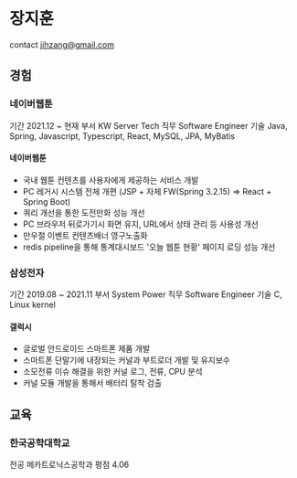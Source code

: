 # 장지훈
contact jihzang@gmail.com

## 경험
### 네이버웹툰
기간 2021.12 ~ 현재
부서 KW Server Tech
직무 Software Engineer
기술 Java, Spring, Javascript, Typescript, React, MySQL, JPA, MyBatis

#### 네이버웹툰
- 국내 웹툰 컨텐츠를 사용자에게 제공하는 서비스 개발
- PC 레거시 시스템 전체 개편 (JSP + 자체 FW(Spring 3.2.15) => React + Spring Boot)
- 쿼리 개선을 통한 도전만화 성능 개선
- PC 브라우저 뒤로가기시 화면 유지, URL에서 상태 관리 등 사용성 개선
- 만우절 이벤트 컨텐츠배너 영구노출화
- redis pipeline을 통해 통계대시보드 '오늘 웹툰 현황' 페이지 로딩 성능 개선


### 삼성전자
기간 2019.08 ~ 2021.11
부서 System Power
직무 Software Engineer
기술 C, Linux kernel

#### 갤럭시
- 글로벌 안드로이드 스마트폰 제품 개발
- 스마트폰 단말기에 내장되는 커널과 부트로더 개발 및 유지보수
- 소모전류 이슈 해결을 위한 커널 로그, 전류, CPU 분석
- 커널 모듈 개발을 통해서 배터리 탈착 검출


## 교육

### 한국공학대학교
전공 메카트로닉스공학과
평점 4.06
